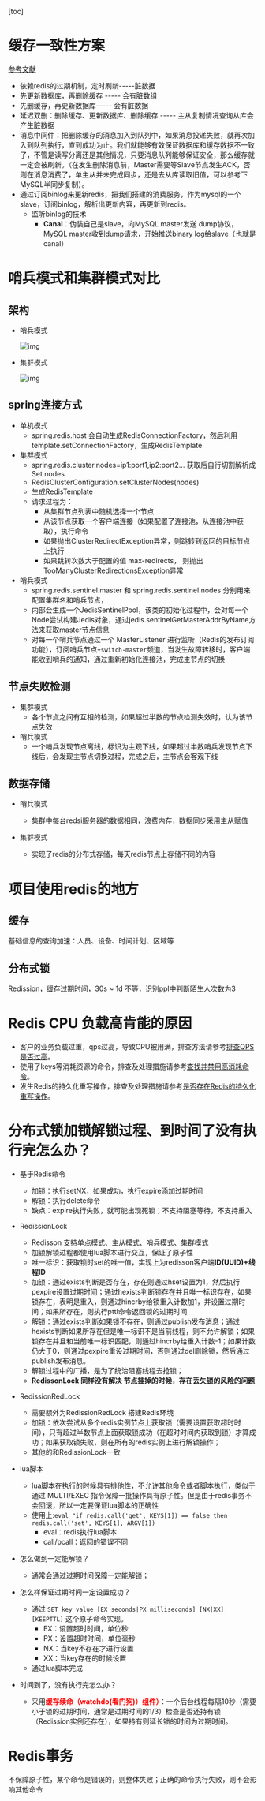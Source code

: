 [toc]

# 缓存一致性方案

  [参考文献](https://blog.csdn.net/qq_39408435/article/details/119846429)

- 依赖redis的过期机制，定时刷新-----脏数据
- 先更新数据库，再删除缓存 ----- 会有脏数组
- 先删缓存，再更新数据库----- 会有脏数据
- 延迟双删：删除缓存、更新数据库、删除缓存 ----- 主从复制情况查询从库会产生脏数据
- 消息中间件：把删除缓存的消息加入到队列中，如果消息投递失败，就再次加入到队列执行，直到成功为止。我们就能够有效保证数据库和缓存数据不一致了，不管是读写分离还是其他情况，只要消息队列能够保证安全，那么缓存就一定会被刷新。（在发生删除消息前，Master需要等Slave节点发生ACK，否则在消息消费了，单主从并未完成同步，还是去从库读取旧值，可以参考下MySQL半同步复制）。
- 通过订阅binlog来更新redis，把我们搭建的消费服务，作为mysql的一个slave，订阅binlog，解析出更新内容，再更新到redis。
  - 监听binlog的技术
    - **Canal**：伪装自己是slave，向MySQL master发送 dump协议，MySQL master收到dump请求，开始推送binary log给slave（也就是canal）



# 哨兵模式和集群模式对比

## 架构

- 哨兵模式

  ![img](https://gitee.com/firewolf/allinone/raw/master/images/1350922-20191006122611921-809764078-20220326142520517.png)

- 集群模式

  ![img](https://gitee.com/firewolf/allinone/raw/master/images/1350922-20191006124637992-2055348918-20220326142520760.png)

## spring连接方式

- 单机模式
  - spring.redis.host   会自动生成RedisConnectionFactory，然后利用template.setConnectionFactory，生成RedisTemplate
- 集群模式
  - spring.redis.cluster.nodes=ip1:port1,ip2:port2...        获取后自行切割解析成Set<HostAnPort> nodes
  - RedisClusterConfiguration.setClusterNodes(nodes)
  - 生成RedisTemplate
  - 请求过程为：
    - 从集群节点列表中随机选择一个节点
    - 从该节点获取一个客户端连接（如果配置了连接池，从连接池中获取），执行命令
    - 如果抛出ClusterRedirectException异常，则跳转到返回的目标节点上执行
    - 如果跳转次数大于配置的值 max-redirects， 则抛出TooManyClusterRedirectionsException异常
- 哨兵模式
  - spring.redis.sentinel.master  和 spring.redis.sentinel.nodes 分别用来配置集群名和哨兵节点，
  - 内部会生成一个JedisSentinelPool，该类的初始化过程中，会对每一个Node尝试构建Jedis对象，通过jedis.sentinelGetMasterAddrByName方法来获取master节点信息
  - 对每一个哨兵节点通过一个 MasterListener 进行监听（Redis的发布订阅功能），订阅哨兵节点`+switch-master`频道，当发生故障转移时，客户端能收到哨兵的通知，通过重新初始化连接池，完成主节点的切换

## 节点失败检测

- 集群模式
  - 各个节点之间有互相的检测，如果超过半数的节点检测失效时，认为该节点失效
- 哨兵模式
  - 一个哨兵发现节点离线，标识为主观下线，如果超过半数哨兵发现节点下线后，会发现主节点切换过程，完成之后，主节点会客观下线

## 数据存储

- 哨兵模式

  - 集群中每台redsi服务器的数据相同，浪费内存，数据同步采用主从赋值

- 集群模式

  - 实现了redis的分布式存储，每天redis节点上存储不同的内容



# 项目使用redis的地方

## 缓存

基础信息的查询加速：人员、设备、时间计划、区域等

## 分布式锁

Redission，缓存过期时间，30s ~ 1d 不等，识别ppl中判断陌生人次数为3



# Redis CPU 负载高肯能的原因

- 客户的业务负载过重，qps过高，导致CPU被用满，排查方法请参考[排查QPS是否过高](https://support.huaweicloud.com/trouble-dcs/dcs-trouble-0715002.html#dcs-trouble-0715002__section8519162751218)。
- 使用了keys等消耗资源的命令，排查及处理措施请参考[查找并禁用高消耗命令](https://support.huaweicloud.com/trouble-dcs/dcs-trouble-0715002.html#dcs-trouble-0715002__section6300145853215)。
- 发生Redis的持久化重写操作，排查及处理措施请参考[是否存在Redis的持久化重写操作](https://support.huaweicloud.com/trouble-dcs/dcs-trouble-0715002.html#dcs-trouble-0715002__section6314242121514)。





# 分布式锁加锁解锁过程、到时间了没有执行完怎么办？

- 基于Redis命令
  - 加锁：执行setNX，如果成功，执行expire添加过期时间
  - 解锁：执行delete命令
  - 缺点：expire执行失败，就可能出现死锁；不支持阻塞等待，不支持重入
- RedissionLock
  - Redisson 支持单点模式、主从模式、哨兵模式、集群模式
  - 加锁解锁过程都使用lua脚本进行交互，保证了原子性
  - 唯一标识：获取锁时set的唯一值，实现上为redisson客户端**ID(UUID)+线程ID**
  - 加锁：通过exists判断是否存在，存在则通过hset设置为1，然后执行pexpire设置过期时间；通过hexists判断锁存在并且唯一标识存在，如果锁存在，表明是重入，则通过hincrby给锁重入计数加1，并设置过期时间；如果所存在，则执行pttl命令返回锁的过期时间
  - 解锁：通过exists判断如果锁不存在，则通过publish发布消息；通过hexists判断如果所存在但是唯一标识不是当前线程，则不允许解锁；如果锁存在并且和当前唯一标识匹配，则通过hincrby给重入计数-1；如果计数仍大于0，则通过pexpire重设过期时间，否则通过del删除锁，然后通过publish发布消息。
  - 解锁过程中的广播，是为了统治阻塞线程去抢锁；
  - **RedissonLock 同样没有解决 节点挂掉的时候，存在丢失锁的风险的问题**
- RedissionRedLock
  - 需要额外为RedissionRedLock 搭建Redis环境
  - 加锁：依次尝试从多个redis实例节点上获取锁（需要设置获取超时时间），只有超过半数节点上面获取锁成功（在超时时间内获取到锁）才算成功；如果获取锁失败，则在所有的redis实例上进行解锁操作；
  - 其他的和RedissionLock一致
- lua脚本
  - lua脚本在执行的时候具有排他性，不允许其他命令或者脚本执行，类似于通过 MULTI/EXEC 指令保障一批操作具有原子性。但是由于redis事务不会回滚，所以一定要保证lua脚本的正确性
  - 使用上:`eval "if redis.call('get', KEYS[1]) == false then redis.call('set', KEYS[1], ARGV[1])`
    - eval：redis执行lua脚本
    - call/pcall：返回的错误不同
- 怎么做到一定能解锁？
  - 通常会通过过期时间保障一定能解锁；
- 怎么样保证过期时间一定设置成功？ 
  - 通过 `SET key value [EX seconds|PX milliseconds] [NX|XX] [KEEPTTL]` 这个原子命令实现。  
    - EX：设置超时时间，单位秒
    - PX：设置超时时间，单位毫秒
    - NX：当key不存在才进行设置
    - XX：当key存在的时候设置
  - 通过lua脚本完成

- 时间到了，没有执行完怎么办？
  - 采用<font color=red>**缓存续命（watchdo(看门狗)）组件）**</font>：一个后台线程每隔10秒（需要小于锁的过期时间，通常是过期时间的1/3）检查是否还持有锁（Redission实例还存在），如果持有则延长锁的时间为过期时间。



# Redis事务

不保障原子性，某个命令是错误的，则整体失败；正确的命令执行失败，则不会影响其他命令